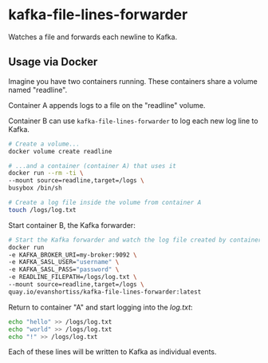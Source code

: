 # kafka-file-lines-forwarder

Watches a file and forwards each newline to Kafka.

## Usage via Docker

Imagine you have two containers running. These containers share a volume named
"readline".

Container A appends logs to a file on the "readline" volume.

Container B can use `kafka-file-lines-forwarder` to log each new log line
to Kafka.

```bash
# Create a volume...
docker volume create readline

# ...and a container (container A) that uses it
docker run --rm -ti \
--mount source=readline,target=/logs \
busybox /bin/sh

# Create a log file inside the volume from container A
touch /logs/log.txt
```

Start container B, the Kafka forwarder:

```bash
# Start the Kafka forwarder and watch the log file created by container A
docker run
-e KAFKA_BROKER_URI=my-broker:9092 \
-e KAFKA_SASL_USER="username" \
-e KAFKA_SASL_PASS="password" \
-e READLINE_FILEPATH=/logs/log.txt \
--mount source=readline,target=/logs \
quay.io/evanshortiss/kafka-file-lines-forwarder:latest
```

Return to container "A" and start logging into the *log.txt*:

```bash
echo "hello" >> /logs/log.txt
echo "world" >> /logs/log.txt
echo "!" >> /logs/log.txt
```

Each of these lines will be written to Kafka as individual events.
